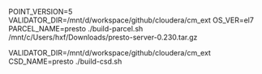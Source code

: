 
POINT_VERSION=5 VALIDATOR_DIR=/mnt/d/workspace/github/cloudera/cm_ext OS_VER=el7 PARCEL_NAME=presto ./build-parcel.sh /mnt/c/Users/hxf/Downloads/presto-server-0.230.tar.gz

 VALIDATOR_DIR=/mnt/d/workspace/github/cloudera/cm_ext CSD_NAME=presto ./build-csd.sh

